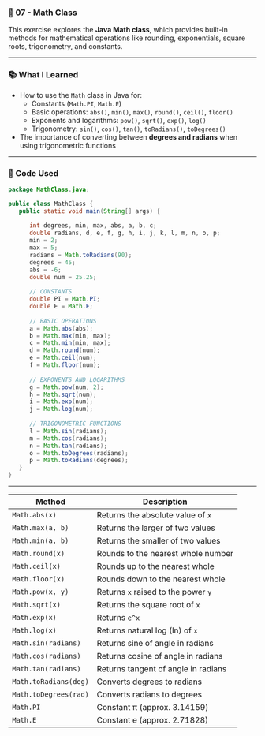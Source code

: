 ### 📁 07 - Math Class

This exercise explores the **Java Math class**, which provides built-in methods for mathematical operations like rounding, exponentials, square roots, trigonometry, and constants.

---

### 📚 What I Learned

- How to use the `Math` class in Java for:
  - Constants (`Math.PI`, `Math.E`)
  - Basic operations: `abs()`, `min()`, `max()`, `round()`, `ceil()`, `floor()`
  - Exponents and logarithms: `pow()`, `sqrt()`, `exp()`, `log()`
  - Trigonometry: `sin()`, `cos()`, `tan()`, `toRadians()`, `toDegrees()`
- The importance of converting between **degrees and radians** when using trigonometric functions

---

### 🧠 Code Used

```java
package MathClass.java;

public class MathClass {
   public static void main(String[] args) {
      
      int degrees, min, max, abs, a, b, c;
      double radians, d, e, f, g, h, i, j, k, l, m, n, o, p;
      min = 2;
      max = 5;
      radians = Math.toRadians(90);
      degrees = 45;
      abs = -6;
      double num = 25.25;
      
      // CONSTANTS
      double PI = Math.PI;
      double E = Math.E;
      
      // BASIC OPERATIONS
      a = Math.abs(abs);
      b = Math.max(min, max);
      c = Math.min(min, max);
      d = Math.round(num);
      e = Math.ceil(num);
      f = Math.floor(num);
      
      // EXPONENTS AND LOGARITHMS
      g = Math.pow(num, 2);
      h = Math.sqrt(num);
      i = Math.exp(num);
      j = Math.log(num);
      
      // TRIGONOMETRIC FUNCTIONS
      l = Math.sin(radians);
      m = Math.cos(radians);
      n = Math.tan(radians);
      o = Math.toDegrees(radians);
      p = Math.toRadians(degrees);
   }
}
```

---

| Method                | Description                              |
|-----------------------|------------------------------------------|
| `Math.abs(x)`         | Returns the absolute value of `x`        |
| `Math.max(a, b)`      | Returns the larger of two values         |
| `Math.min(a, b)`      | Returns the smaller of two values        |
| `Math.round(x)`       | Rounds to the nearest whole number       |
| `Math.ceil(x)`        | Rounds up to the nearest whole           |
| `Math.floor(x)`       | Rounds down to the nearest whole         |
| `Math.pow(x, y)`      | Returns `x` raised to the power `y`      |
| `Math.sqrt(x)`        | Returns the square root of `x`           |
| `Math.exp(x)`         | Returns `e^x`                            |
| `Math.log(x)`         | Returns natural log (ln) of `x`          |
| `Math.sin(radians)`   | Returns sine of angle in radians         |
| `Math.cos(radians)`   | Returns cosine of angle in radians       |
| `Math.tan(radians)`   | Returns tangent of angle in radians      |
| `Math.toRadians(deg)` | Converts degrees to radians              |
| `Math.toDegrees(rad)` | Converts radians to degrees              |
| `Math.PI`             | Constant π (approx. 3.14159)             |
| `Math.E`              | Constant e (approx. 2.71828)             |
